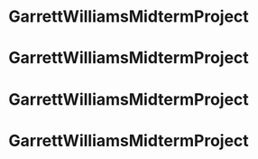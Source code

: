 # GarrettWilliamsMidtermProject
# GarrettWilliamsMidtermProject
# GarrettWilliamsMidtermProject
# GarrettWilliamsMidtermProject
